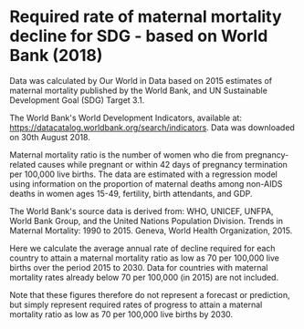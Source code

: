 # Required rate of maternal mortality decline for SDG - based on World Bank (2018)

Data was calculated by Our World in Data based on 2015 estimates of maternal mortality published by the World Bank, and UN Sustainable Development Goal (SDG) Target 3.1.

The World Bank's World Development Indicators, available at: https://datacatalog.worldbank.org/search/indicators. Data was downloaded on 30th August 2018.

Maternal mortality ratio is the number of women who die from pregnancy-related causes while pregnant or within 42 days of pregnancy termination per 100,000 live births. The data are estimated with a regression model using information on the proportion of maternal deaths among non-AIDS deaths in women ages 15-49, fertility, birth attendants, and GDP.

The World Bank's source data is derived from: WHO, UNICEF, UNFPA, World Bank Group, and the United Nations Population Division. Trends in Maternal Mortality: 1990 to 2015. Geneva, World Health Organization, 2015.

Here we calculate the average annual rate of decline required for each country to attain a maternal mortality ratio as low as 70 per 100,000 live births over the period 2015 to 2030. Data for countries with maternal mortality rates already below 70 per 100,000 (in 2015) are not included.

Note that these figures therefore do not represent a forecast or prediction, but simply represent required rates of progress to attain a maternal mortality ratio as low as 70 per 100,000 live births by 2030.